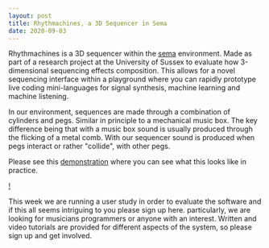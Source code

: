 ```yaml
---
layout: post
title: Rhythmachines, a 3D Sequencer in Sema
date: 2020-09-03
---
```


Rhythmachines is a 3D sequencer within the [sema](https://github.com/mimic-sussex/sema 'sema') environment. Made as part of a research project at the University of Sussex to evaluate how 3-dimensional sequencing effects composition. This allows for a novel sequencing interface within a playground where you can rapidly prototype live coding mini-languages for signal synthesis, machine learning and machine listening.

In our environment, sequences are made through a combination of cylinders and pegs. Similar in principle to a mechanical music box. The key difference being that with a music box sound is usually produced through the flicking of a metal comb. With our sequencer sound is produced when pegs interact or rather "collide", with other pegs.

Please see this [demonstration](https://youtu.be/n6PXqLJToTs 'demonstration') where you can see what this looks like in practice.

[!](https://upload.wikimedia.org/wikipedia/commons/1/1b/Barrel-organ_1.png)


This week we are running a user study in order to evaluate the software and if this all seems intriguing to you please sign up here. particularly, we are looking for musicians programmers or anyone with an interest. Written and video tutorials are provided for different aspects of the system, so please sign up and get involved.
